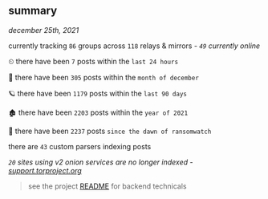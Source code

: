
## summary
_december 25th, 2021_

currently tracking `86` groups across `118` relays & mirrors - _`49` currently online_

⏲ there have been `7` posts within the `last 24 hours`

🦈 there have been `305` posts within the `month of december`

🪐 there have been `1179` posts within the `last 90 days`

🏚 there have been `2203` posts within the `year of 2021`

🦕 there have been `2237` posts `since the dawn of ransomwatch`

there are `43` custom parsers indexing posts

_`20` sites using v2 onion services are no longer indexed - [support.torproject.org](https://support.torproject.org/onionservices/v2-deprecation/)_

> see the project [README](https://github.com/thetanz/ransomwatch#ransomwatch--) for backend technicals
